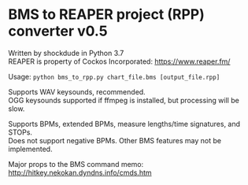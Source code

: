 # BMS to REAPER project (RPP) converter v0.5
Written by shockdude in Python 3.7\
REAPER is property of Cockos Incorporated: https://www.reaper.fm/

Usage: `python bms_to_rpp.py chart_file.bms [output_file.rpp]`

Supports WAV keysounds, recommended.\
OGG keysounds supported if ffmpeg is installed, but processing will be slow.

Supports BPMs, extended BPMs, measure lengths/time signatures, and STOPs.\
Does not support negative BPMs. Other BMS features may not be implemented.

Major props to the BMS command memo: http://hitkey.nekokan.dyndns.info/cmds.htm